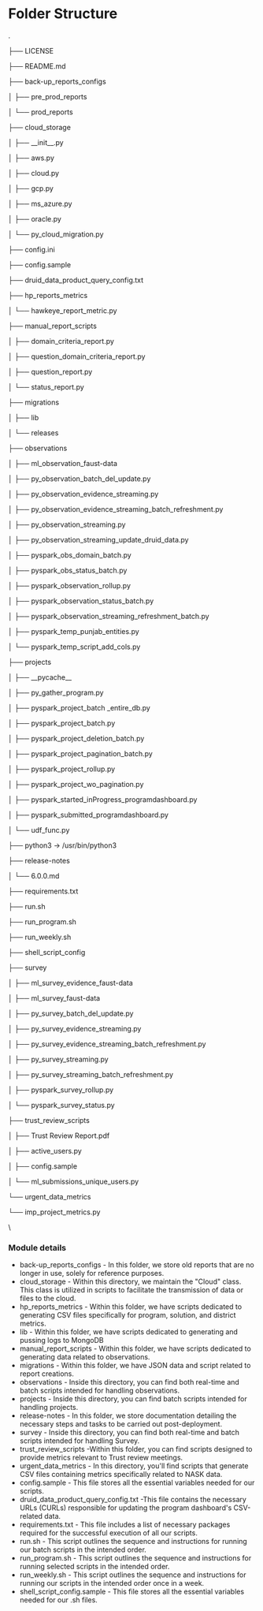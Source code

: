 # Folder Structure

.

├── LICENSE

├── README.md&#x20;

├── back-up\_reports\_configs

│   ├── pre\_prod\_reports

│   └── prod\_reports

├── cloud\_storage

│   ├── \_\_init\_\_.py

│   ├── aws.py

│   ├── cloud.py

│   ├── gcp.py

│   ├── ms\_azure.py

│   ├── oracle.py

│   └── py\_cloud\_migration.py

├── config.ini&#x20;

├── config.sample

├── druid\_data\_product\_query\_config.txt

├── hp\_reports\_metrics

│   └── hawkeye\_report\_metric.py

├── manual\_report\_scripts

│   ├── domain\_criteria\_report.py

│   ├── question\_domain\_criteria\_report.py

│   ├── question\_report.py

│   └── status\_report.py

├── migrations

│   ├── lib

│   └── releases

├── observations

│   ├── ml\_observation\_faust-data

│   ├── py\_observation\_batch\_del\_update.py

│   ├── py\_observation\_evidence\_streaming.py

│   ├── py\_observation\_evidence\_streaming\_batch\_refreshment.py

│   ├── py\_observation\_streaming.py

│   ├── py\_observation\_streaming\_update\_druid\_data.py

│   ├── pyspark\_obs\_domain\_batch.py

│   ├── pyspark\_obs\_status\_batch.py

│   ├── pyspark\_observation\_rollup.py

│   ├── pyspark\_observation\_status\_batch.py

│   ├── pyspark\_observation\_streaming\_refreshment\_batch.py

│   ├── pyspark\_temp\_punjab\_entities.py

│   └── pyspark\_temp\_script\_add\_cols.py

├── projects

│   ├── \_\_pycache\_\_

│   ├── py\_gather\_program.py

│   ├── pyspark\_project\_batch \_entire\_db.py

│   ├── pyspark\_project\_batch.py

│   ├── pyspark\_project\_deletion\_batch.py

│   ├── pyspark\_project\_pagination\_batch.py

│   ├── pyspark\_project\_rollup.py

│   ├── pyspark\_project\_wo\_pagination.py

│   ├── pyspark\_started\_inProgress\_programdashboard.py

│   ├── pyspark\_submitted\_programdashboard.py

│   └── udf\_func.py

├── python3 -> /usr/bin/python3

├── release-notes

│   └── 6.0.0.md

├── requirements.txt

├── run.sh

├── run\_program.sh

├── run\_weekly.sh

├── shell\_script\_config

├── survey

│   ├── ml\_survey\_evidence\_faust-data

│   ├── ml\_survey\_faust-data

│   ├── py\_survey\_batch\_del\_update.py

│   ├── py\_survey\_evidence\_streaming.py

│   ├── py\_survey\_evidence\_streaming\_batch\_refreshment.py

│   ├── py\_survey\_streaming.py

│   ├── py\_survey\_streaming\_batch\_refreshment.py

│   ├── pyspark\_survey\_rollup.py

│   └── pyspark\_survey\_status.py

├── trust\_review\_scripts

│   ├── Trust Review Report.pdf

│   ├── active\_users.py

│   ├── config.sample

│   └── ml\_submissions\_unique\_users.py

└── urgent\_data\_metrics

&#x20;   └── imp\_project\_metrics.py

\


### Module details

* back-up\_reports\_configs - In this folder, we store old reports that are no longer in use, solely for reference purposes.
* cloud\_storage - Within this directory, we maintain the "Cloud" class. This class is utilized in scripts to facilitate the transmission of data or files to the cloud.
* hp\_reports\_metrics - Within this folder, we have scripts dedicated to generating CSV files specifically for program, solution, and district metrics.
* lib - Within this folder, we have scripts dedicated to generating and pussing logs to MongoDB
* manual\_report\_scripts - Within this folder, we have scripts dedicated to generating data related to observations.
* migrations - Within this folder, we have JSON data and script related to report creations.
* observations - Inside this directory, you can find both real-time and batch scripts intended for handling observations.
* projects - Inside this directory, you can find batch scripts intended for handling projects.
* release-notes -  In this folder, we store documentation detailing the necessary steps and tasks to be carried out post-deployment.
* survey - Inside this directory, you can find both real-time and batch scripts intended for handling Survey.
* trust\_review\_scripts -Within this folder, you can find scripts designed to provide metrics relevant to Trust review meetings.
* urgent\_data\_metrics - In this directory, you'll find scripts that generate CSV files containing metrics specifically related to NASK data.
* config.sample - This file stores all the essential variables needed for our scripts.
* druid\_data\_product\_query\_config.txt -This file contains the necessary URLs (CURLs) responsible for updating the program dashboard's CSV-related data.
* requirements.txt - This file includes a list of necessary packages required for the successful execution of all our scripts.
* run.sh - This script outlines the sequence and instructions for running our batch scripts in the intended order.
* run\_program.sh - This script outlines the sequence and instructions for running selected scripts in the intended order.
* run\_weekly.sh - This script outlines the sequence and instructions for running our scripts in the intended order once in a week.
* shell\_script\_config.sample - This file stores all the essential variables needed for our .sh files.

